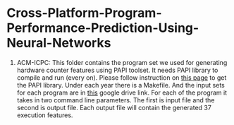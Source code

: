 # Cross-Platform-Program-Performance-Prediction-Using-Neural-Networks

1. ACM-ICPC: This folder contains the program set we used for generating hardware counter features using PAPI toolset. It  needs PAPI library to compile and run (every on). Please follow instruction on [this page](http://icl.cs.utk.edu/papi/software/index.html) to get the PAPI library. Under each year there is a Makefile. And the input sets for each program are in  [this](https://drive.google.com/open?id=19Clnp5uDyAYnxy3qFIi_-qz770rRR58h) google drive link. For each of the program it takes in two command line parameters. The first is input file and the second is output file. Each output file will contain the generated 37 execution features.

   

